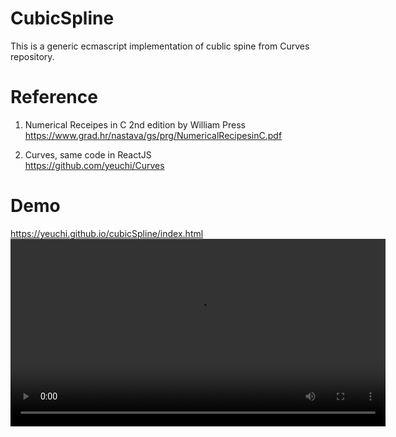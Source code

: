# CubicSpline

This is a generic ecmascript implementation of cublic spine from Curves repository.

# Reference

1. Numerical Receipes in C 2nd edition by William Press   
https://www.grad.hr/nastava/gs/prg/NumericalRecipesinC.pdf

2. Curves, same code in ReactJS         
https://github.com/yeuchi/Curves

# Demo
https://yeuchi.github.io/cubicSpline/index.html
<video width="600" src="https://github.com/user-attachments/assets/15042fb9-67fa-4e1a-81cd-f2ef5cf79896"/>


